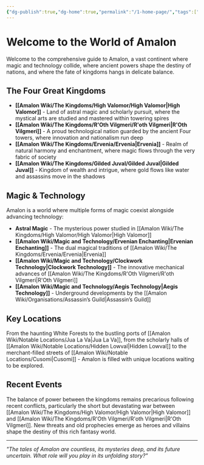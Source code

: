 ```yaml
---
{"dg-publish":true,"dg-home":true,"permalink":"/1-home-page/","tags":["gardenEntry"],"dgPassFrontmatter":true,"noteIcon":""}
---
```


# Welcome to the World of Amalon
Welcome to the comprehensive guide to Amalon, a vast continent where magic and technology collide, where ancient powers shape the destiny of nations, and where the fate of kingdoms hangs in delicate balance.

## The Four Great Kingdoms
- **[[Amalon Wiki/The Kingdoms/High Valomor/High Valomor\|High Valomor]]** - Land of astral magic and scholarly pursuit, where the mystical arts are studied and mastered within towering spires
- **[[Amalon Wiki/The Kingdoms/R'Oth Vilgmeri/R'oth Vilgmeri\|R'Oth Vilgmeri]]** - A proud technological nation guarded by the ancient Four towers, where innovation and nationalism run deep
- **[[Amalon Wiki/The Kingdoms/Ervenia/Ervenia\|Ervenia]]** - Realm of natural harmony and enchantment, where magic flows through the very fabric of society
- **[[Amalon Wiki/The Kingdoms/Gilded Juval/Gilded Juval\|Gilded Juval]]** - Kingdom of wealth and intrigue, where gold flows like water and assassins move in the shadows

## Magic & Technology 
Amalon is a world where multiple forms of magic coexist alongside advancing technology:
- **Astral Magic** - The mysterious power studied in [[Amalon Wiki/The Kingdoms/High Valomor/High Valomor\|High Valomor]]
- **[[Amalon Wiki/Magic and Technology/Ervenian Enchanting\|Ervenian Enchanting]]** - The dual magical traditions of [[Amalon Wiki/The Kingdoms/Ervenia/Ervenia\|Ervenia]]
- **[[Amalon Wiki/Magic and Technology/Clockwork Technology\|Clockwork Technology]]** - The innovative mechanical advances of [[Amalon Wiki/The Kingdoms/R'Oth Vilgmeri/R'oth Vilgmeri\|R'Oth Vilgmeri]]
- **[[Amalon Wiki/Magic and Technology/Aegis Technology\|Aegis Technology]]** - Underground developments by the [[Amalon Wiki/Organisations/Assassin’s Guild\|Assassin’s Guild]]

## Key Locations
From the haunting White Forests to the bustling ports of [[Amalon Wiki/Notable Locations/Jua La Va\|Jua La Va]], from the scholarly halls of [[Amalon Wiki/Notable Locations/Hidden Lowval\|Hidden Lowval]] to the merchant-filled streets of [[Amalon Wiki/Notable Locations/Cusomi\|Cusomi]] - Amalon is filled with unique locations waiting to be explored.

## Recent Events
The balance of power between the kingdoms remains precarious following recent conflicts, particularly the short but devastating war between [[Amalon Wiki/The Kingdoms/High Valomor/High Valomor\|High Valomor]] and [[Amalon Wiki/The Kingdoms/R'Oth Vilgmeri/R'oth Vilgmeri\|R'Oth Vilgmeri]]. New threats and old prophecies emerge as heroes and villains shape the destiny of this rich fantasy world.

---
*"The tales of Amalon are countless, its mysteries deep, and its future uncertain. What role will you play in its unfolding story?"*